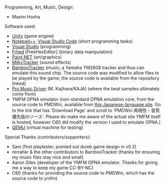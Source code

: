 Programming, Art, Music, Design:

- Maxim Hoxha

Software used:

- [Unity](https://unity.com/) (game engine)
- [Notepad++](https://notepad-plus-plus.org/), [Visual Studio Code](https://code.visualstudio.com/) (short programming tasks)
- [Visual Studio](https://visualstudio.microsoft.com/vs/) (programming)
- [Frhed](http://frhed.sourceforge.net/en/) \[FreeHexEditor\] (binary data manipulation)
- [Paint.NET](https://www.getpaint.net/index.html) (art/graphics)
- [MilkyTracker](https://milkytracker.org/) (sound effects)
- [BambooTracker](https://github.com/BambooTracker/BambooTracker) (music; a Yamaha YM2608 tracker and thus can emulate this sound chip. The source code was modified to allow files to be played by the game; the source code is available from the repository linked)
- [Pro Music Driver](http://www5.airnet.ne.jp/kajapon/tool.html) (M. Kajihara/KAJA) (where the beat samples ultimately come from)
- YMFM OPNA emulator (non-standard OPNA emulation core, from the source code to PMDWin, available from [this Japanese-language site](http://c60.la.coocan.jp/index.html). Go to the link that has 'Download Page' and scroll to 'PMDWin 再現性・音質優先版のソース'. Please do make me aware of the actual site YMFM itself is hosted, however C60 did modify the version I used to emulate OPNA.)
- [QEMU](https://www.qemu.org/) (virtual machine for testing)

Special Thanks (contributors/supporters):

- Sam (first playtester, pointed out dumb game design in v0.2)
- rerrahkr & the other contributors to BambooTracker (thanks for ensuring my music files stay nice and small)
- Aaron Giles (developer of the YMFM OPNA emulator. Thanks for giving me a way to keep my game CC-BY-NC)
- C60 (thanks for providing the source code to PMDWin, which has the source code to ymfm)